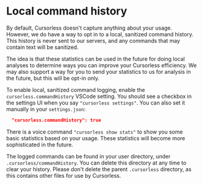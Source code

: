 # Local command history

By default, Cursorless doesn't capture anything about your usage. However, we do have a way to opt in to a local, sanitized command history. This history is never sent to our servers, and any commands that may contain text will be sanitized.

The idea is that these statistics can be used in the future for doing local analyses to determine ways you can improve your Cursorless efficiency. We may also support a way for you to send your statistics to us for analysis in the future, but this will be opt-in only.

To enable local, sanitized command logging, enable the `cursorless.commandHistory` VSCode setting. You should see a checkbox in the settings UI when you say `"cursorless settings"`. You can also set it manually in your `settings.json`:

```json
  "cursorless.commandHistory": true
```

There is a voice command `"cursorless show stats"` to show you some basic statistics based on your usage. These statistics will become more sophisticated in the future.

The logged commands can be found in your user directory, under `.cursorless/commandHistory`. You can delete this directory at any time to clear your history. Please don't delete the parent `.cursorless` directory, as this contains other files for use by Cursorless.
